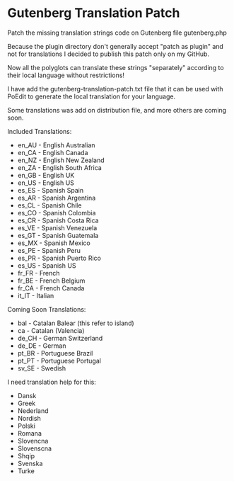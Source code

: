# Gutenberg Translation Patch

Patch the missing translation strings code on Gutenberg file gutenberg.php

Because the plugin directory don't generally accept "patch as plugin" and not for translations I decided to publish this patch only on my GitHub.

Now all the polyglots can translate these strings "separately" according to their local language without restrictions!

I have add the gutenberg-translation-patch.txt file that it can be used with PoEdit to generate the local translation for your language.

Some translations was add on distribution file, and more others are coming soon.

Included Translations:

- en_AU - English Australian
- en_CA - English Canada
- en_NZ - English New Zealand
- en_ZA - English South Africa
- en_GB - English UK
- en_US - English US
- es_ES - Spanish Spain
- es_AR - Spanish Argentina
- es_CL - Spanish Chile
- es_CO - Spanish Colombia
- es_CR - Spanish Costa Rica
- es_VE - Spanish Venezuela
- es_GT - Spanish Guatemala
- es_MX - Spanish Mexico
- es_PE - Spanish Peru
- es_PR - Spanish Puerto Rico
- es_US - Spanish US
- fr_FR - French
- fr_BE - French Belgium
- fr_CA - French Canada
- it_IT - Italian

Coming Soon Translations:

- bal   - Catalan Balear (this refer to island)
- ca    - Catalan (Valencia)
- de_CH - German Switzerland
- de_DE - German
- pt_BR - Portuguese Brazil
- pt_PT - Portuguese Portugal
- sv_SE - Swedish

I need translation help for this:

- Dansk
- Greek
- Nederland
- Nordish
- Polski
- Romana
- Slovencna
- Slovenscna
- Shqip
- Svenska
- Turke
